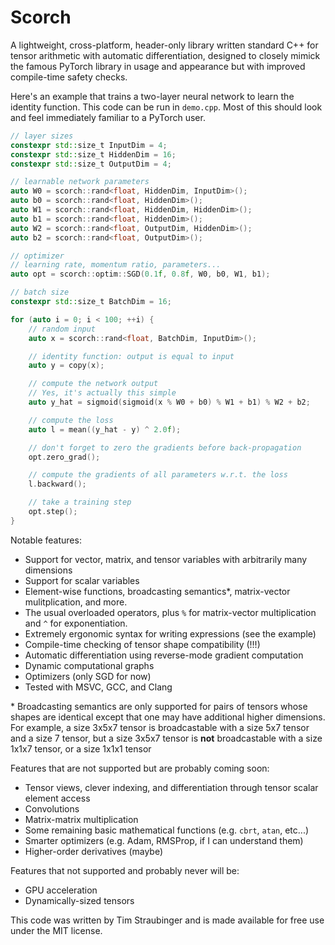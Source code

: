 # Scorch

A lightweight, cross-platform, header-only library written standard C++ for tensor arithmetic with automatic differentiation, designed to closely mimick the famous PyTorch library in usage and appearance but with improved compile-time safety checks.

Here's an example that trains a two-layer neural network to learn the identity function. This code can be run in `demo.cpp`. Most of this should look and feel immediately familiar to a PyTorch user.
```C++
// layer sizes
constexpr std::size_t InputDim = 4;
constexpr std::size_t HiddenDim = 16;
constexpr std::size_t OutputDim = 4;

// learnable network parameters
auto W0 = scorch::rand<float, HiddenDim, InputDim>();
auto b0 = scorch::rand<float, HiddenDim>();
auto W1 = scorch::rand<float, HiddenDim, HiddenDim>();
auto b1 = scorch::rand<float, HiddenDim>();
auto W2 = scorch::rand<float, OutputDim, HiddenDim>();
auto b2 = scorch::rand<float, OutputDim>();

// optimizer
// learning rate, momentum ratio, parameters...
auto opt = scorch::optim::SGD(0.1f, 0.8f, W0, b0, W1, b1);

// batch size
constexpr std::size_t BatchDim = 16;

for (auto i = 0; i < 100; ++i) {
    // random input
    auto x = scorch::rand<float, BatchDim, InputDim>();

    // identity function: output is equal to input
    auto y = copy(x);

    // compute the network output
    // Yes, it's actually this simple
    auto y_hat = sigmoid(sigmoid(x % W0 + b0) % W1 + b1) % W2 + b2;

    // compute the loss
    auto l = mean((y_hat - y) ^ 2.0f);

    // don't forget to zero the gradients before back-propagation
    opt.zero_grad();

    // compute the gradients of all parameters w.r.t. the loss
    l.backward();

    // take a training step
    opt.step();
}
```

Notable features:
 - Support for vector, matrix, and tensor variables with arbitrarily many dimensions
 - Support for scalar variables
 - Element-wise functions, broadcasting semantics*, matrix-vector mulitplication, and more.
 - The usual overloaded operators, plus `%` for matrix-vector multiplication and `^` for exponentiation.
 - Extremely ergonomic syntax for writing expressions (see the example)
 - Compile-time checking of tensor shape compatibility (!!!)
 - Automatic differentiation using reverse-mode gradient computation
 - Dynamic computational graphs
 - Optimizers (only SGD for now)
 - Tested with MSVC, GCC, and Clang

\* Broadcasting semantics are only supported for pairs of tensors whose shapes are identical except that one may have additional higher dimensions. For example, a size 3x5x7 tensor is broadcastable with a size 5x7 tensor and a size 7 tensor, but a size 3x5x7 tensor is **not** broadcastable with a size 1x1x7 tensor, or a size 1x1x1 tensor

Features that are not supported but are probably coming soon:
 - Tensor views, clever indexing, and differentiation through tensor scalar element access
 - Convolutions
 - Matrix-matrix multiplication
 - Some remaining basic mathematical functions (e.g. `cbrt`, `atan`, etc...)
 - Smarter optimizers (e.g. Adam, RMSProp, if I can understand them)
 - Higher-order derivatives (maybe)

Features that not supported and probably never will be:
 - GPU acceleration
 - Dynamically-sized tensors

This code was written by Tim Straubinger and is made available for free use under the MIT license.
